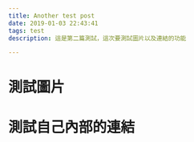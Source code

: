 ```yaml
---
title: Another test post
date: 2019-01-03 22:43:41
tags: test
description: 這是第二篇測試，這次要測試圖片以及連結的功能

---
```


# 測試圖片

# 測試自己內部的連結


